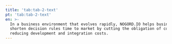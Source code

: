 ```yaml
---
title: 'tab:tab-2-text'
pt: 'tab:tab-2-text'
en: >-
  In a business environment that evolves rapidly, NOGORD.IO helps business to
  shorten decision rules time to market by cutting the obligation of coding,
  reducing development and integration costs.
---
```


